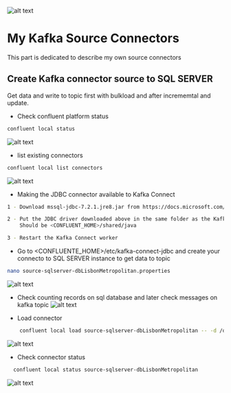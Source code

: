 ![alt text](https://achong.blob.core.windows.net/gitimages/kfka_connect.jpg)


# My Kafka Source Connectors
This part is dedicated to describe my own source connectors

## Create Kafka connector source to SQL SERVER
Get data and write to topic first with bulkload and after incrememtal and update.

* Check confluent platform status
```bash
confluent local status
```
![alt text](https://achong.blob.core.windows.net/gitimages/start_confluent.PNG)

* list existing connectors
```bash
confluent local list connectors
```
![alt text](https://achong.blob.core.windows.net/certificates/list_connectors.PNG)

* Making the JDBC connector available to Kafka Connect

```bash
1 - Download mssql-jdbc-7.2.1.jre8.jar from https://docs.microsoft.com/en-us/sql/connect/jdbc/download-microsoft-jdbc-driver-for-sql-server?view=sql-server-ver15

2 - Put the JDBC driver downloaded above in the same folder as the Kafka Connect JDBC plugin
    Should be <CONFLUENT_HOME>/shared/java

3 - Restart the Kafka Connect worker
```

* Go to <CONFLUENTE_HOME>/etc/kafka-connect-jdbc and create your connecto to SQL SERVER instance to get data to topic
```bash
nano source-sqlserver-dbLisbonMetropolitan.properties
```
![alt text](https://achong.blob.core.windows.net/gitimages/connector_source_sqlserevr.PNG)


* Check counting records on sql database and later check messages on kafka topic
![alt text](https://achong.blob.core.windows.net/gitimages/sql_server_buslisbon.PNG)


* Load connector
```bash
    confluent local load source-sqlserver-dbLisbonMetropolitan -- -d /opt/confluent-5.4.1/etc/kafka-connect-jdbc/source-sqlserver-dbLisbonMetropolitan.properties
```
![alt text](https://achong.blob.core.windows.net/gitimages/load_source_connectoe_sql.PNG)

* Check connector status
```bash
  confluent local status source-sqlserver-dbLisbonMetropolitan
```
![alt text](https://achong.blob.core.windows.net/gitimages/sql_server_buslisbon_status.PNG)


